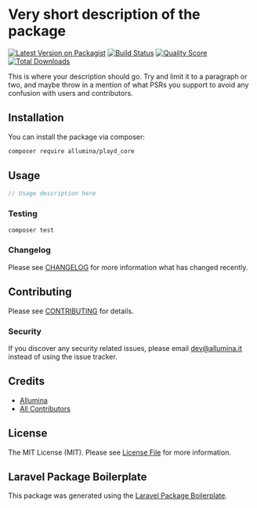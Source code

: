 # Very short description of the package

[![Latest Version on Packagist](https://img.shields.io/packagist/v/allumina/playd_core.svg?style=flat-square)](https://packagist.org/packages/allumina/playd_core)
[![Build Status](https://img.shields.io/travis/allumina/playd_core/master.svg?style=flat-square)](https://travis-ci.org/allumina/playd_core)
[![Quality Score](https://img.shields.io/scrutinizer/g/allumina/playd_core.svg?style=flat-square)](https://scrutinizer-ci.com/g/allumina/playd_core)
[![Total Downloads](https://img.shields.io/packagist/dt/allumina/playd_core.svg?style=flat-square)](https://packagist.org/packages/allumina/playd_core)

This is where your description should go. Try and limit it to a paragraph or two, and maybe throw in a mention of what PSRs you support to avoid any confusion with users and contributors.

## Installation

You can install the package via composer:

```bash
composer require allumina/playd_core
```

## Usage

``` php
// Usage description here
```

### Testing

``` bash
composer test
```

### Changelog

Please see [CHANGELOG](CHANGELOG.md) for more information what has changed recently.

## Contributing

Please see [CONTRIBUTING](CONTRIBUTING.md) for details.

### Security

If you discover any security related issues, please email dev@allumina.it instead of using the issue tracker.

## Credits

- [Allumina](https://github.com/allumina)
- [All Contributors](../../contributors)

## License

The MIT License (MIT). Please see [License File](LICENSE.md) for more information.

## Laravel Package Boilerplate

This package was generated using the [Laravel Package Boilerplate](https://laravelpackageboilerplate.com).